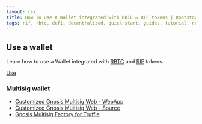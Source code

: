 ```yaml
---
layout: rsk
title: How To Use A Wallet integrated with RBTC & RIF tokens | Rootstock
tags: rif, rbtc, defi, decentralized, quick-start, guides, tutorial, networks, dapps, tools, rsk, ethereum, smart-contracts, install, get-started, how-to, mainnet, testnet, contracts, wallets, web3, crypto
---
```


## Use a wallet

Learn how to use a Wallet integrated with [RBTC](/rsk/rbtc/) and [RIF](/rif/token) tokens.

<a href="/develop/wallet/use/" class="green-button">Use</a>

### Multisig wallet

- <a href="https://gnosis.rsk.co" target="_blank">Customized Gnosis Multisig Web - WebApp</a>
- <a href="https://github.com/rsksmart/MultiSigWallet" target="_blank">Customized Gnosis Multisig Web - Source</a>
- <a href="https://github.com/rsksmart/multi-sig-factory" target="_blank">Gnosis Multisig Factory for Truffle</a>
